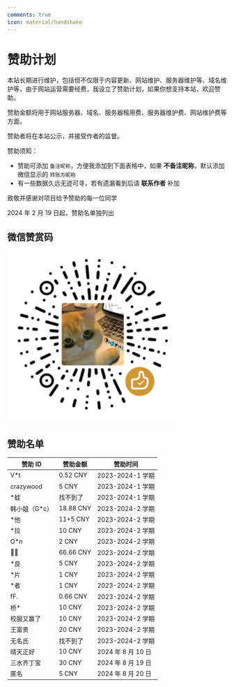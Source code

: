 ```yaml
---
comments: true
icon: material/handshake
---
```


# 赞助计划

本站长期进行维护，包括但不仅限于内容更新、网站维护、服务器维护等、域名维护等，由于网站运营需要经费，我设立了赞助计划，如果你想支持本站，欢迎赞助。

赞助金额将用于网站服务器、域名、服务器租用费、服务器维护费、网站维护费等方面。

赞助者将在本站公示，并接受作者的监督。

赞助须知：

- 赞助可添加 `备注昵称`，方便我添加到下面表格中，如果 **不备注昵称**，默认添加微信显示的 `转账方昵称`
- 有一些数据久远无迹可寻，若有遗漏看到后请 **联系作者** 补加

致敬并感谢对项目给予赞助的每一位同学

2024 年 2 月 19 日起，赞助名单独列出

## 微信赞赏码

<img src="qr.png" alt="赞助" />

## 赞助名单

| 赞助 ID        | 赞助金额  | 赞助时间           |
| -------------- | --------- | ------------------ |
| V\*t           | 0.52 CNY  | 2023-2024-1 学期   |
| crazywood      | 5 CNY     | 2023-2024-1 学期   |
| \*蛙           | 找不到了  | 2023-2024-1 学期   |
| 韩小姐（G\*c） | 18.88 CNY | 2023-2024-2 学期   |
| \*他           | 11+5 CNY  | 2023-2024-2 学期   |
| \*拉           | 10 CNY    | 2023-2024-2 学期   |
| O\*n           | 2 CNY     | 2023-2024-2 学期   |
| 🍳🍅           | 66.66 CNY | 2023-2024-2 学期   |
| \*良           | 5 CNY     | 2023-2024-2 学期   |
| \*片           | 1 CNY     | 2023-2024-2 学期   |
| \*者           | 1 CNY     | 2023-2024-2 学期   |
| fF.            | 0.66 CNY  | 2023-2024-2 学期   |
| 桥\*           | 10 CNY    | 2023-2024-2 学期   |
| 校服又赢了     | 10 CNY    | 2023-2024-2 学期   |
| 王富贵         | 20 CNY    | 2023-2024-2 学期   |
| 无名氏         | 找不到了  | 2023-2024-2 学期   |
| 晴天正好       | 10 CNY    | 2024 年 8 月 10 日 |
| 三水齐丁宝     | 30 CNY    | 2024 年 8 月 19 日 |
| 匿名           | 5 CNY     | 2024 年 8 月 20 日 |
